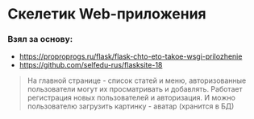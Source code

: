 # Скелетик Web-приложения
### Взял за основу:
- https://proproprogs.ru/flask/flask-chto-eto-takoe-wsgi-prilozhenie
- https://github.com/selfedu-rus/flasksite-18

> На главной странице - список статей и меню,
 авторизованные пользователи могут их просматривать и добавлять.
 Работает регистрация новых пользователей и авторизация.
 И можно пользователю загрузить картинку - аватар (хранится в БД) 
   
